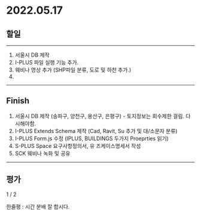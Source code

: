 # 2022.05.17

## 할일

------

1. 서울시 DB 제작
2. I-PLUS 파일 실행 기능 추가.
3. 웨비나 영상 추가 (SHP파일 분류, 도로 및 하천 추가.)
4. 








------

## Finish

1. 서울시 DB 제작 (송파구, 양천구, 용산구, 은평구) - 토지정보는 회수제한 걸림. 다시해야함.
2. I-PLUS Extends Schema 제작 (Cad, Ravit, Su 추가 및 대/소문자 분류)
3. I-PLUS Form.js 수정 (IPLUS, BUILDINGS 두가지 Proeprties 읽기)
4. S-PLUS Space 요구사항정의서, 유 즈케이스명세서 작성
5. SCK 웨비나 녹화 및 공유


------

## 평가

  1 / 2

한줄평 : 시간 분배 잘 합시다. 